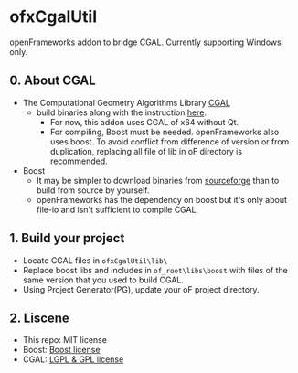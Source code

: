 # ofxCgalUtil
openFrameworks addon to bridge CGAL. Currently supporting Windows only.

## 0. About CGAL
* The Computational Geometry Algorithms Library [CGAL](https://www.cgal.org/)
  * build binaries along with the instruction [here](https://www.cgal.org/download/windows.html).
    * For now, this addon uses CGAL of x64 without Qt.
    * For compiling, Boost must be needed. openFrameworks also uses boost. To avoid conflict from difference of version or from duplication, replacing all file of lib in oF directory is recommended.
* Boost
  * It may be simpler to download binaries from [sourceforge](https://sourceforge.net/projects/boost/files/boost-binaries/) than to build from source by yourself.
  * openFrameworks has the dependency on boost but it's only about file-io and isn't sufficient to compile CGAL.

## 1. Build your project
* Locate CGAL files in `ofxCgalUtil\lib\`
* Replace boost libs and includes in `of_root\libs\boost` with files of the same version that you used to build CGAL.
* Using Project Generator(PG), update your oF project directory.

## 2. Liscene
* This repo: MIT license
* Boost: [Boost license](https://www.boost.org/users/license.html)
* CGAL: [LGPL & GPL license](https://www.cgal.org/license.html)
